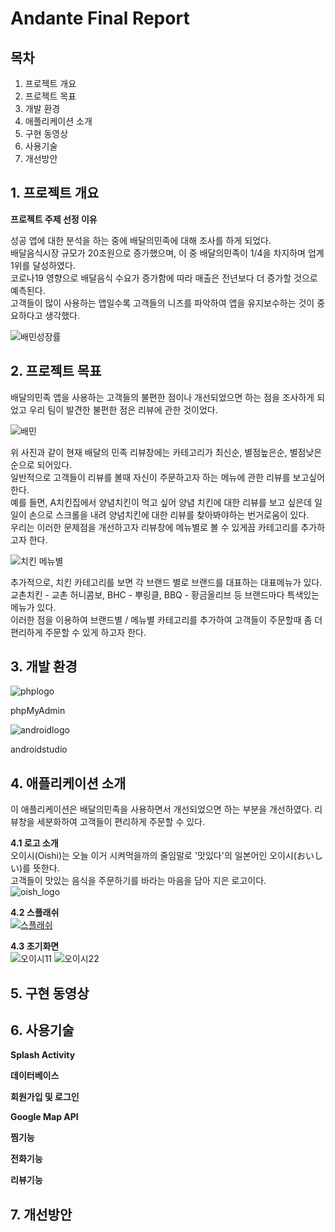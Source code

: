 # Andante Final Report
## 목차  
1. 프로젝트 개요  
2. 프로젝트 목표  
3. 개발 환경  
4. 애플리케이션 소개
5. 구현 동영상  
6. 사용기술
7. 개선방안  

## 1. 프로젝트 개요  
**프로젝트 주제 선정 이유**

성공 앱에 대한 분석을 하는 중에 배달의민족에 대해 조사를 하게 되었다.  
배달음식시장 규모가 20조원으로 증가했으며, 이 중 배달의민족이 1/4을 차지하며 업계 1위를 달성하였다.  
코로나19 영향으로 배달음식 수요가 증가함에 따라 매출은 전년보다 더 증가할 것으로 예측된다.  
고객들이 많이 사용하는 앱일수록 고객들의 니즈를 파악하여 앱을 유지보수하는 것이 중요하다고 생각했다.

![배민성장률](https://user-images.githubusercontent.com/62701551/85105330-4cd90500-b245-11ea-92c4-1050d5a1c57c.png)

## 2. 프로젝트 목표

배달의민족 앱을 사용하는 고객들의 불편한 점이나 개선되었으면 하는 점을 조사하게 되었고 우리 팀이 발견한 불편한 점은 리뷰에 관한 것이었다.

![배민](https://user-images.githubusercontent.com/62701551/85108303-6e88bb00-b24a-11ea-8ca1-b3781d0d47bf.png)

위 사진과 같이 현재 배달의 민족 리뷰창에는 카테고리가 최신순, 별점높은순, 별점낮은순으로 되어있다.  
일반적으로 고객들이 리뷰를 볼때 자신이 주문하고자 하는 메뉴에 관한 리뷰를 보고싶어한다.  
예를 들면, A치킨집에서 양념치킨이 먹고 싶어 양념 치킨에 대한 리뷰를 보고 싶은데 일일이 손으로 스크롤을 내려 양념치킨에 대한 리뷰를 찾아봐야하는 번거로움이 있다.  
우리는 이러한 문제점을 개선하고자 리뷰창에 메뉴별로 볼 수 있게끔 카테고리를 추가하고자 한다.  

![치킨 메뉴별](https://user-images.githubusercontent.com/62701551/85109519-6d588d80-b24c-11ea-8237-6e49b3268101.png)

추가적으로, 치킨 카테고리를 보면 각 브랜드 별로 브랜드를 대표하는 대표메뉴가 있다.  
교촌치킨 - 교촌 허니콤보, BHC - 뿌링클, BBQ - 황금올리브 등 브랜드마다 특색있는 메뉴가 있다.  
이러한 점을 이용하여 브랜드별 / 메뉴별 카테고리를 추가하여 고객들이 주문할때 좀 더 편리하게 주문할 수 있게 하고자 한다.  

## 3. 개발 환경

![phplogo](https://user-images.githubusercontent.com/62701551/85113128-c37bff80-b251-11ea-9bbf-78147e9a5830.png) 

phpMyAdmin  

![androidlogo](https://user-images.githubusercontent.com/62701551/85113140-c676f000-b251-11ea-8863-d20db586a409.png)  

androidstudio  

## 4. 애플리케이션 소개  
이 애플리케이션은 배달의민족을 사용하면서 개선되었으면 하는 부분을 개선하였다. 
리뷰창을 세분화하여 고객들이 편리하게 주문할 수 있다.  

**4.1 로고 소개**  
오이시(Oishi)는 오늘 이거 시켜먹을까의 줄임말로 '맛있다'의 일본어인 오이시(おいしい)를 뜻한다.  
고객들이 맛있는 음식을 주문하기를 바라는 마음을 담아 지은 로고이다.  
![oish_logo](https://user-images.githubusercontent.com/62701551/85263230-d25cef00-b4a9-11ea-8332-aa61aaa6c4c6.png)

**4.2 스플래쉬**  
[![스플래쉬](https://img.youtube.com/vi/NvPZMBDKh7Y/0.jpg)](https://www.youtube.com/watch?v=NvPZMBDKh7Y)

**4.3 초기화면**   
![오이시11](https://user-images.githubusercontent.com/62701551/85307659-23410780-b4eb-11ea-84d0-8d95d6c8bcbb.png) 
![오이시22](https://user-images.githubusercontent.com/62701551/85307664-24723480-b4eb-11ea-8da5-065597a2e0f7.png)  

## 5. 구현 동영상

## 6. 사용기술

**Splash Activity**  

**데이터베이스**  

**회원가입 및 로그인**  

**Google Map API**  

**찜기능**

**전화기능**

**리뷰기능**

## 7. 개선방안  
